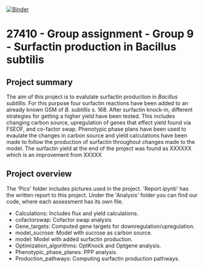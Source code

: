 [![Binder](https://mybinder.org/badge_logo.svg)](https://mybinder.org/v2/gh/27410/group-assignment-2021-group-9-surfactin/main)

# 27410 - Group assignment - Group 9 - Surfactin production in Bacillus subtilis

## Project summary
The aim of this project is to evalulate surfactin production in *Bacillus subtillis*. For this purpose four surfactin reactions have been added to an already known GSM of *B. subtillis* s. 168. After surfactin knock-in, different strategies for getting a higher yield have been tested. This includes changing carbon source, upregulation of genes that effect yield found via FSEOF, and co-factor swap. 
Phenotypic phase plans have been used to evaulate the changes in carbon source and yield calculations have been made to follow the production of surfactin throughout changes made to the model. 
The surfactin yield at the end of the project was found as XXXXXX which is an improvement from XXXXX

## Project overview
The 'Pics' folder includes pictures used in the project.
'Report.ipynb' has the written report to this project. 
Under the 'Analysis' folder you can find our code, where each assessment has its own file.
- Calculations: Includes flux and yield calculations.
- cofactorswap: Cofactor swap analysis
- Gene_targets: Computed gene targets for downregulation/upregulation.
- model_sucrose: Model with sucrose as carbon source. 
- model: Model with added surfactin production.
- Optimization_algorithms: OptKnock and Optgene analysis.
- Phenotypic_phase_planes: PPP analysis.
- Production_pathways: Computing surfactin production pathways.